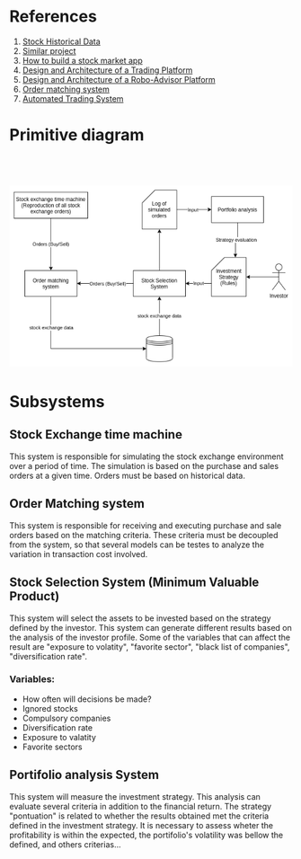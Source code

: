 # References

1. [Stock Historical Data](https://github.com/ranaroussi/yfinance)
2. [Similar project](https://medium.com/swlh/build-a-trading-simulator-in-python-ebe046949dd9)
3. [How to build a stock market app](https://agilie.com/en/blog/how-to-build-a-trading-platform-5-things-to-know-before-you-start-a-stock-market-app-like-e-trade)
4. [Design and Architecture of a Trading Platform](https://www.vamsitalkstech.com/?p=315)
5. [Design and Architecture of a Robo-Advisor Platform](https://www.vamsitalkstech.com/?p=2354)
6. [Order matching system](https://en.wikipedia.org/wiki/Order_matching_system)
7. [Automated Trading System](https://blog.quantinsti.com/automated-trading-system/)

# Primitive diagram

<h1 align="center">
  <br>
    <a href="electronic-trading-platform-simulator.png">
      <img src="electronic-trading-platform-simulator.png" alt="electronic trading platform simulator diagram">
    </a>
  <br>
</h1>


# Subsystems

## Stock Exchange time machine

This system is responsible for simulating the stock exchange environment over a period of time. The simulation is based on the purchase and sales orders at a given time. Orders must be based on historical data.

## Order Matching system

This system is responsible for receiving and executing purchase and sale orders based on the matching criteria. These criteria must be decoupled from the system, so that several models can be testes to analyze the variation in transaction cost involved.

## Stock Selection System (Minimum Valuable Product)

This system will select the assets to be invested based on the strategy defined by the investor. This system can generate different results based on the analysis of the investor profile. Some of the variables that can affect the result are "exposure to volatity", "favorite sector", "black list of companies", "diversification rate".

### Variables:
- How often will decisions be made?
- Ignored stocks
- Compulsory companies
- Diversification rate
- Exposure to valatity
- Favorite sectors

## Portifolio analysis System

This system will measure the investment strategy. This analysis can evaluate several criteria in addition to the financial return. The strategy "pontuation" is related to whether the results obtained met the criteria defined in the investment strategy. It is necessary to assess wheter the profitability is within the expected, the portifolio's volatility was bellow the defined, and others criterias...
